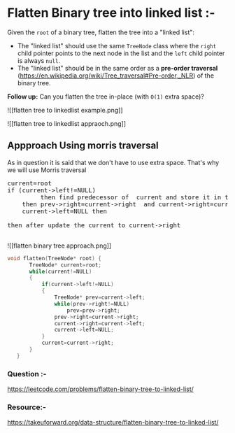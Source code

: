 # Flatten Binary tree into linked list :-

Given the `root` of a binary tree, flatten the tree into a "linked list":

- The "linked list" should use the same `TreeNode` class where the `right` child pointer points to the next node in the list and the `left` child pointer is always `null`.
- The "linked list" should be in the same order as a **pre-order traversal** (https://en.wikipedia.org/wiki/Tree_traversal#Pre-order,_NLR) of the binary tree.

**Follow up:** Can you flatten the tree in-place (with `O(1)` extra space)?

![[flatten tree to linkedlist example.png]]

![[flatten tree to linkedlist appraoch.png]]

## Appproach Using morris traversal

As in question it is said that we don't have to use extra space. That's why we will use Morris traversal

<pre>
current=root
if (current->left!=NULL)
	 	 then find predecessor of  current and store it in the prev
 	then prev->right=current->right  and current->right=current->left 
	current->left=NULL then

then after update the current to current->right 
 </pre>

![[flatten binary tree approach.png]]

```cpp
void flatten(TreeNode* root) {
       TreeNode* current=root;
       while(current!=NULL)
       {
           if(current->left!=NULL)
           {
               TreeNode* prev=current->left;
               while(prev->right!=NULL)
                   prev=prev->right;
               prev->right=current->right;
               current->right=current->left;
               current->left=NULL;
           }
           current=current->right;
       }
   }
```

### Question :-

https://leetcode.com/problems/flatten-binary-tree-to-linked-list/

### Resource:-

https://takeuforward.org/data-structure/flatten-binary-tree-to-linked-list/
